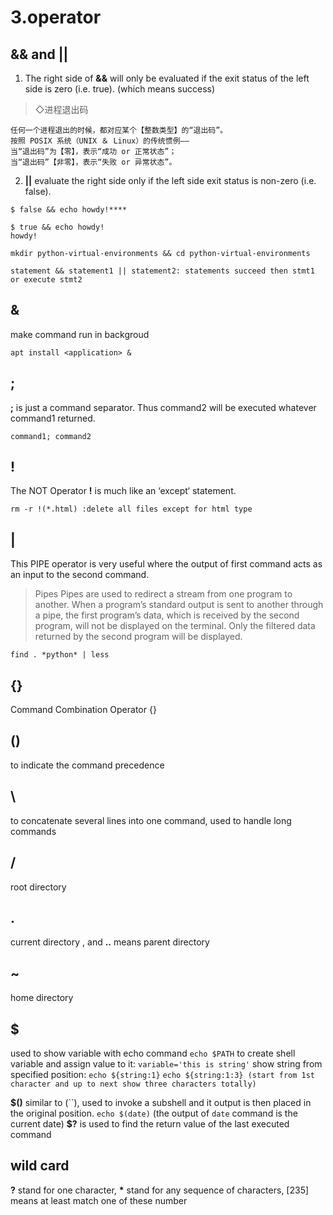 3.operator
========================

&& and ||
---

1. The right side of **&&** will only be evaluated if the exit status of the left side is zero (i.e. true). (which means success)
 > ◇进程退出码

    任何一个进程退出的时候，都对应某个【整数类型】的“退出码”。
    按照 POSIX 系统（UNIX ＆ Linux）的传统惯例——
    当“退出码”为【零】，表示“成功 or 正常状态”；
    当“退出码”【非零】，表示“失败 or 异常状态”。
2. **||** evaluate the right side only if the left side exit status is non-zero (i.e. false).

```
$ false && echo howdy!****

$ true && echo howdy!
howdy!

mkdir python-virtual-environments && cd python-virtual-environments

statement && statement1 || statement2: statements succeed then stmt1 or execute stmt2
```

&
---
make command run in backgroud
```
apt install <application> &
```

;
--
**;** is just a command separator. Thus command2 will be executed whatever command1 returned.
```
command1; command2
```

!
---
The NOT Operator **!** is much like an ‘except‘ statement. 
```
rm -r !(*.html) :delete all files except for html type
```

|
---
This PIPE operator is very useful where the output of first command acts as an input to the second command.
> Pipes
    Pipes are used to redirect a stream from one program to another. When a program’s standard output is sent to another through a pipe, the first program’s data, which is received by the second program, will not be displayed on the terminal. Only the filtered data returned by the second program will be displayed.
```
find . *python* | less
```
{}
---
Command Combination Operator {}

()
---
to indicate the command precedence

\
---
to concatenate several lines into one command, used to handle long commands

/
---
root directory

.
---
current directory ,  and **..** means parent directory

~
---
home directory

$
---
used to show variable with echo command
`echo $PATH`
to create shell variable and assign value to it:
`variable='this is string'`
show string from specified position:
`echo ${string:1}` `echo ${string:1:3} (start from 1st character and up to next show three characters totally)`

**$()**
similar to (``), used to invoke a subshell and it output is then placed in the original position.
`echo $(date)` (the output of `date` command is the current date)
**$?** is used to find the return value of the last executed command

wild card
---
**?** stand for one character, __*__ stand for any sequence of characters, [235] means at least match one of these number